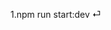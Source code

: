 1.npm run start:dev                                                                                                 ⏎
